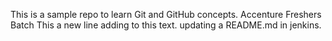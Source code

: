 This is a sample repo to learn Git and GitHub concepts.
Accenture Freshers Batch
This a new line adding to this text.
updating a README.md in jenkins.
